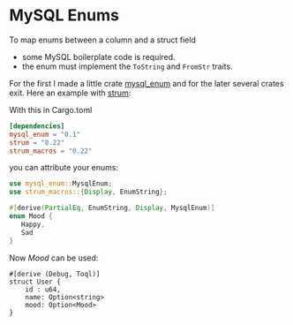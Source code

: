 # MySQL Enums

To map enums between a column and a struct field 
- some MySQL boilerplate code is required. 
- the enum must implement the `ToString` and `FromStr` traits.

For the first I made a little crate [mysql_enum](https://github.com/roy-ganz/mysql_enum) and for the later several crates exit. Here an example with [strum](https://crates.io/crates/strum):

With this in Cargo.toml
```toml
[dependencies]
mysql_enum = "0.1"
strum = "0.22"
strum_macros = "0.22"
 ```
you can attribute your enums:
 ```Rust
use mysql_enum::MysqlEnum;
use strum_macros::{Display, EnumString};

#[derive(PartialEq, EnumString, Display, MysqlEnum)]
 enum Mood {
    Happy,
    Sad
} 
```
Now _Mood_ can be used:

```
#[derive (Debug, Toql)]
struct User {
    id : u64,
    name: Option<string>
    mood: Option<Mood>
}
```

